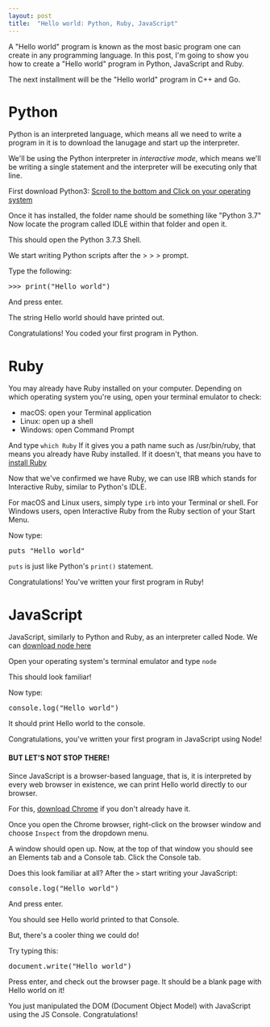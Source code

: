 ```yaml
---
layout: post
title:  "Hello world: Python, Ruby, JavaScript"
---
```


A "Hello world" program is known as the most basic program one can create in any programming language. In this post, I'm going to show you how to create a "Hello world" program in Python, JavaScript and Ruby. 

The next installment will be the "Hello world" program in C++ and Go.

<h1>Python</h1>

Python is an interpreted language, which means all we need to write a program in it is to download the lanugage and start up the interpreter.

We'll be using the Python interpreter in <i>interactive mode</i>, which means we'll be writing a single statement and the interpreter will be executing only that line.

First download Python3: [Scroll to the bottom and Click on your operating system][download-python]

Once it has installed, the folder name should be something like "Python 3.7" Now locate the program called IDLE within that folder and open it.

This should open the Python 3.7.3 Shell.

We start writing Python scripts after the > > > prompt.

Type the following:

<pre>>>> print("Hello world")</pre>

And press enter.

The string Hello world should have printed out.

Congratulations! You coded your first program in Python.

<h1>Ruby</h1>

You may already have Ruby installed on your computer. Depending on which operating system you're using, open your terminal emulator to check:

- macOS: open your Terminal application
- Linux: open up a shell
- Windows: open Command Prompt

And type `which Ruby`  If it gives you a path name such as /usr/bin/ruby, that means you already have Ruby installed. If it doesn't, that means you have to [install Ruby][download-ruby]

Now that we've confirmed we have Ruby, we can use IRB which stands for Interactive Ruby, similar to Python's IDLE.

For macOS and Linux users, simply type `irb` into your Terminal or shell. For Windows users, open Interactive Ruby from the Ruby section of your Start Menu.

Now type:
<pre>puts "Hello world"</pre>

`puts` is just like Python's `print()` statement.

Congratulations! You've written your first program in Ruby!

<h1>JavaScript</h1>

JavaScript, similarly to Python and Ruby, as an interpreter called Node.  We can [download node here][download-node]

Open your operating system's terminal emulator and type `node`

This should look familiar!

Now type:
<pre>console.log("Hello world")</pre>
It should print Hello world to the console.

Congratulations, you've written your first program in JavaScript using Node!

<h4>BUT LET'S NOT STOP THERE!</h4>

Since JavaScript is a browser-based language, that is, it is interpreted by every web browser in existence, we can print Hello world directly to our browser.

For this, [download Chrome][download-chrome] if you don't already have it.

Once you open the Chrome browser, right-click on the browser window and choose `Inspect` from the dropdown menu.

A window should open up. Now, at the top of that window you should see an Elements tab and a Console tab.  Click the Console tab.

Does this look familiar at all?  After the `>` start writing your JavaScript:

<pre>console.log("Hello world")</pre>
And press enter.

You should see Hello world printed to that Console.

But, there's a cooler thing we could do!

Try typing this:
<pre>document.write("Hello world")</pre>
Press enter, and check out the browser page.  It should be a blank page with Hello world on it!

You just manipulated the DOM (Document Object Model) with JavaScript using the JS Console. Congratulations!

[download-python]: https://www.python.org/downloads/release/python-373/

[download-vscode]: https://code.visualstudio.com/download

[download-ruby]: https://www.ruby-lang.org/en/documentation/installation/

[download-node]: https://nodejs.org/en/download/

[download-chrome]: https://www.google.com/chrome/browser/